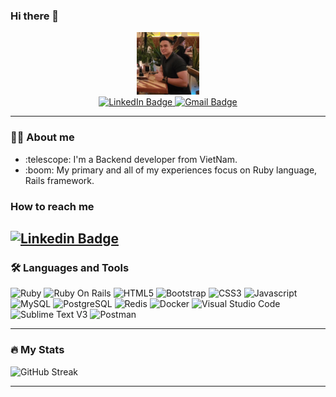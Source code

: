 ### Hi there 🤟

<div id="header" align="center">
  <img src="assets/profile.png" width="100"/>
</div>


<div id="badges" align="center">
  <a target="_blank" href="https://www.linkedin.com/in/lam-v%C5%A9-%C4%91%E1%BB%A9c-421a19151/">
    <img src="https://img.shields.io/badge/LinkedIn-0077B5?style=for-the-badge&logo=linkedin&logoColor=white" alt="LinkedIn Badge"/>
  </a>
  <a target="_blank" href="vuduclam2412@gmail.com">
    <img src="https://img.shields.io/badge/Gmail-D14836?style=for-the-badge&logo=gmail&logoColor=white" alt="Gmail Badge"/>
  </a>
</div>

---

### :man_technologist: About me
<ul>
  <li>:telescope: I'm a Backend developer from VietNam.</li>
  <li>:boom: My primary and all of my experiences focus on Ruby language, Rails framework.</li>
</ul>


### How to reach me
[![Linkedin Badge](https://img.shields.io/badge/LinkedIn-0077B5?style=for-the-badge&logo=linkedin&logoColor=white)](https://www.linkedin.com/in/lam-v%C5%A9-%C4%91%E1%BB%A9c-421a19151/)
---

### :hammer_and_wrench: Languages and Tools
<div>
    <img src="https://img.shields.io/badge/ruby-%23CC342D.svg?style=for-the-badge&logo=ruby&logoColor=white" alt="Ruby">
    <img src="https://img.shields.io/badge/rails-%23CC0000.svg?style=for-the-badge&logo=ruby-on-rails&logoColor=white" alt="Ruby On Rails">
    <img src="https://img.shields.io/badge/html5-%23E34F26.svg?style=for-the-badge&logo=html5&logoColor=white" alt="HTML5">
    <img src="https://img.shields.io/badge/bootstrap-%23563D7C.svg?style=for-the-badge&logo=bootstrap&logoColor=white" alt="Bootstrap">
    <img src="https://img.shields.io/badge/css3-%231572B6.svg?style=for-the-badge&logo=css3&logoColor=white" alt="CSS3">
    <img src="https://img.shields.io/badge/javascript-%23323330.svg?style=for-the-badge&logo=javascript&logoColor=%23F7DF1E" alt="Javascript">
    <img src="https://img.shields.io/badge/mysql-%2300f.svg?style=for-the-badge&logo=mysql&logoColor=white" alt="MySQL">
    <img src="https://img.shields.io/badge/postgres-%23316192.svg?style=for-the-badge&logo=postgresql&logoColor=white" alt="PostgreSQL">
    <img src="https://img.shields.io/badge/redis-%23DD0031.svg?style=for-the-badge&logo=redis&logoColor=white" alt="Redis">
    <img src="https://img.shields.io/badge/docker-%230db7ed.svg?style=for-the-badge&logo=docker&logoColor=white" alt="Docker">
    <img src="https://img.shields.io/badge/Visual%20Studio%20Code-0078d7.svg?style=for-the-badge&logo=visual-studio-code&logoColor=white" alt="Visual Studio Code">
    <img src="https://img.shields.io/badge/sublime-v3-lightgrey.svg?style=for-the-badge&logo=sublime&logoCOlor=white" alt="Sublime Text V3" >
    <img src="https://img.shields.io/badge/Postman-FF6C37?style=for-the-badge&logo=postman&logoColor=white" alt="Postman">
</div>

--- 

### :fire: My Stats

![GitHub Streak](https://github-readme-streak-stats.herokuapp.com/?user=lam-vd&theme=dark)

---